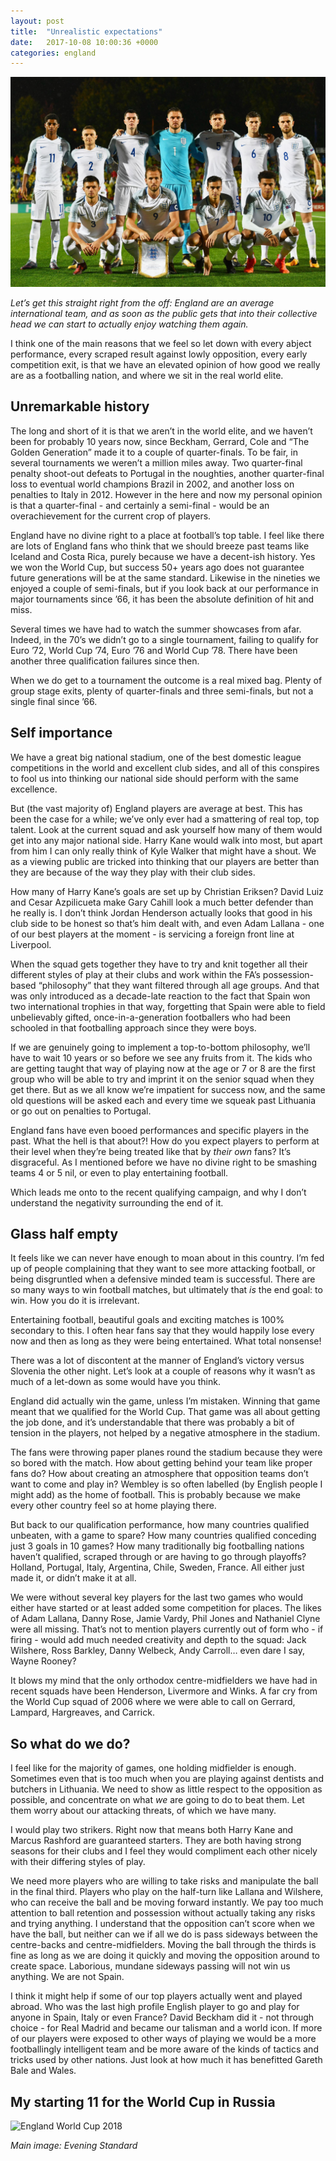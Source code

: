 ```yaml
---
layout: post
title:  "Unrealistic expectations"
date:   2017-10-08 10:00:36 +0000
categories: england
---
```

![England New Kit](/assets/img/lithuania-vs-england.jpg)
 
*Let’s get this straight right from the off: England are an average international team, and as soon as the public gets that into their collective head we can start to actually enjoy watching them again.*

I think one of the main reasons that we feel so let down with every abject performance, every scraped result against lowly opposition, every early competition exit, is that we have an elevated opinion of how good we really are as a footballing nation, and where we sit in the real world elite.

## Unremarkable history
The long and short of it is that we aren’t in the world elite, and we haven’t been for probably 10 years now, since Beckham, Gerrard, Cole and “The Golden Generation” made it to a couple of quarter-finals. To be fair, in several tournaments we weren’t a million miles away. Two quarter-final penalty shoot-out defeats to Portugal in the noughties, another quarter-final loss to eventual world champions Brazil in 2002, and another loss on penalties to Italy in 2012. However in the here and now my personal opinion is that a quarter-final - and certainly a semi-final - would be an overachievement for the current crop of players.

England have no divine right to a place at football’s top table. I feel like there are lots of England fans who think that we should breeze past teams like Iceland and Costa Rica, purely because we have a decent-ish history. Yes we won the World Cup, but success 50+ years ago does not guarantee future generations will be at the same standard. Likewise in the nineties we enjoyed a couple of semi-finals, but if you look back at our performance in major tournaments since ’66, it has been the absolute definition of hit and miss.

Several times we have had to watch the summer showcases from afar. Indeed, in the 70’s we didn’t go to a single tournament, failing to qualify for Euro ’72, World Cup ’74, Euro ’76 and World Cup ’78. There have been another three qualification failures since then.

When we do get to a tournament the outcome is a real mixed bag. Plenty of group stage exits, plenty of quarter-finals and three semi-finals, but not a single final since ’66.

## Self importance
We have a great big national stadium, one of the best domestic league competitions in the world and excellent club sides, and all of this conspires to fool us into thinking our national side should perform with the same excellence.

But (the vast majority of) England players are average at best. This has been the case for a while; we’ve only ever had a smattering of real top, top talent. Look at the current squad and ask yourself how many of them would get into any major national side. Harry Kane would walk into most, but apart from him I can only really think of Kyle Walker that might have a shout. We as a viewing public are tricked into thinking that our players are better than they are because of the way they play with their club sides.

How many of Harry Kane’s goals are set up by Christian Eriksen? David Luiz and Cesar Azpilicueta make Gary Cahill look a much better defender than he really is. I don’t think Jordan Henderson actually looks that good in his club side to be honest so that’s him dealt with, and even Adam Lallana - one of our best players at the moment - is servicing a foreign front line at Liverpool.

When the squad gets together they have to try and knit together all their different styles of play at their clubs and work within the FA’s possession-based “philosophy” that they want filtered through all age groups. And that was only introduced as a decade-late reaction to the fact that Spain won two international trophies in that way, forgetting that Spain were able to field unbelievably gifted, once-in-a-generation footballers who had been schooled in that footballing approach since they were boys.

If we are genuinely going to implement a top-to-bottom philosophy, we’ll have to wait 10 years or so before we see any fruits from it. The kids who are getting taught that way of playing now at the age or 7 or 8 are the first group who will be able to try and imprint it on the senior squad when they get there. But as we all know we’re impatient for success now, and the same old questions will be asked each and every time we squeak past Lithuania or go out on penalties to Portugal.

England fans have even booed performances and specific players in the past. What the hell is that about?! How do you expect players to perform at their level when they’re being treated like that by *their own* fans? It’s disgraceful. As I mentioned before we have no divine right to be smashing teams 4 or 5 nil, or even to play entertaining football.

Which leads me onto to the recent qualifying campaign, and why I don’t understand the negativity surrounding the end of it.

## Glass half empty
It feels like we can never have enough to moan about in this country. I’m fed up of people complaining that they want to see more attacking football, or being disgruntled when a defensive minded team is successful. There are so many ways to win football matches, but ultimately that *is* the end goal: to win. How you do it is irrelevant.

Entertaining football, beautiful goals and exciting matches is 100% secondary to this. I often hear fans say that they would happily lose every now and then as long as they were being entertained. What total nonsense!

There was a lot of discontent at the manner of England’s victory versus Slovenia the other night. Let’s look at a couple of reasons why it wasn’t as much of a let-down as some would have you think.

England did actually win the game, unless I’m mistaken. Winning that game meant that we qualified for the World Cup. That game was all about getting the job done, and it’s understandable that there was probably a bit of tension in the players, not helped by a negative atmosphere in the stadium. 

The fans were throwing paper planes round the stadium because they were so bored with the match. How about getting behind your team like proper fans do? How about creating an atmosphere that opposition teams don’t want to come and play in? Wembley is so often labelled (by English people I might add) as the home of football. This is probably because we make every other country feel so at home playing there.

But back to our qualification performance, how many countries qualified unbeaten, with a game to spare? How many countries qualified conceding just 3 goals in 10 games? How many traditionally big footballing nations haven’t qualified, scraped through or are having to go through playoffs? Holland, Portugal, Italy, Argentina, Chile, Sweden, France. All either just made it, or didn’t make it at all.

We were without several key players for the last two games who would either have started or at least added some competition for places. The likes of Adam Lallana, Danny Rose, Jamie Vardy, Phil Jones and Nathaniel Clyne were all missing. That’s not to mention players currently out of form who - if firing - would add much needed creativity and depth to the squad: Jack Wilshere, Ross Barkley, Danny Welbeck, Andy Carroll… even dare I say, Wayne Rooney?

It blows my mind that the only orthodox centre-midfielders we have had in recent squads have been Henderson, Livermore and Winks. A far cry from the World Cup squad of 2006 where we were able to call on Gerrard, Lampard, Hargreaves, and Carrick.

## So what do we do?
I feel like for the majority of games, one holding midfielder is enough. Sometimes even that is too much when you are playing against dentists and butchers in Lithuania. We need to show as little respect to the opposition as possible, and concentrate on what *we* are going to do to beat them. Let them worry about our attacking threats, of which we have many.

I would play two strikers. Right now that means both Harry Kane and Marcus Rashford are guaranteed starters. They are both having strong seasons for their clubs and I feel they would compliment each other nicely with their differing styles of play.

We need more players who are willing to take risks and manipulate the ball in the final third. Players who play on the half-turn like Lallana and Wilshere, who can receive the ball and be moving forward instantly. We pay too much attention to ball retention and possession without actually taking any risks and trying anything. I understand that the opposition can’t score when we have the ball, but neither can we if all we do is pass sideways between the centre-backs and centre-midfielders. Moving the ball through the thirds is fine as long as we are doing it quickly and moving the opposition around to create space. Laborious, mundane sideways passing will not win us anything. We are not Spain.

I think it might help if some of our top players actually went and played abroad. Who was the last high profile English player to go and play for anyone in Spain, Italy or even France? David Beckham did it - not through choice - for Real Madrid and became our talisman and a world icon. If more of our players were exposed to other ways of playing we would be a more footballingly intelligent team and be more aware of the kinds of tactics and tricks used by other nations. Just look at how much it has benefitted Gareth Bale and Wales.

## My starting 11 for the World Cup in Russia
![England World Cup 2018](//images.contentful.com/cqlwgll2y3f0/5Q0adNfLkQOaE6maEWUw4y/dff4cf717916d64c5aa27a6cc2b00800/A81DF633-A2C5-4FD8-AA38-C68FDDBCBA3B.png)

_Main image: Evening Standard_